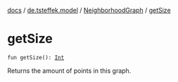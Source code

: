 [docs](../../index.md) / [de.tsteffek.model](../index.md) / [NeighborhoodGraph](index.md) / [getSize](./get-size.md)

# getSize

`fun getSize(): `[`Int`](https://kotlinlang.org/api/latest/jvm/stdlib/kotlin/-int/index.html)

Returns the amount of points in this graph.

